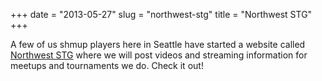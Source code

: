 +++
date = "2013-05-27"
slug = "northwest-stg"
title = "Northwest STG"
+++

A few of us shmup players here in Seattle have started a website called [Northwest STG](http://nwstg.com) where we will post videos and streaming information for meetups and tournaments we do.  Check it out!
